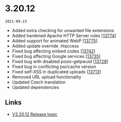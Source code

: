 # 3.20.12

`2021-09-23`

- Added extra checking for unwanted file extensions
- Added hardened Apache HTTP Server rules [[13774](https://chevereto.com/community/threads/13774)]
- Added support for animated WebP [[13775](https://chevereto.com/community/threads/13775)]
- Added update override .htaccess
- Fixed bug affecting embed codes [[13742](https://chevereto.com/community/threads/13742)]
- Fixed bug affecting Google services [[13735](https://chevereto.com/community/threads/13735)]
- Fixed bug with disabled posix-getpwuid [[13728](https://chevereto.com/community/threads/13728)]
- Fixed bug in conflicting psr/cache version
- Fixed self-XSS in duplicated uploads [[13713](https://chevereto.com/community/threads/13713)]
- Removed URL upload functionality
- Updated Czech translation
- Updated dependencies

## Links

- [V3.20.12 Release topic](https://chevereto.com/community/threads/chevereto-v3-20-12.13789/)

